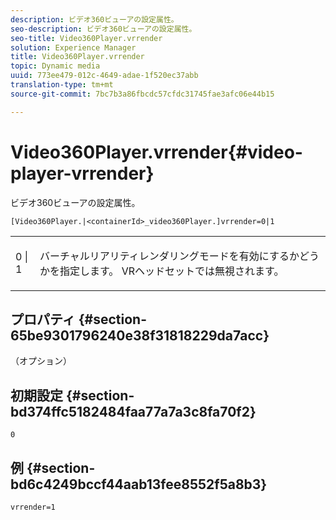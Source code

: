 ```yaml
---
description: ビデオ360ビューアの設定属性。
seo-description: ビデオ360ビューアの設定属性。
seo-title: Video360Player.vrrender
solution: Experience Manager
title: Video360Player.vrrender
topic: Dynamic media
uuid: 773ee479-012c-4649-adae-1f520ec37abb
translation-type: tm+mt
source-git-commit: 7bc7b3a86fbcdc57cfdc31745fae3afc06e44b15

---
```



# Video360Player.vrrender{#video-player-vrrender}

ビデオ360ビューアの設定属性。

`[Video360Player.|<containerId>_video360Player.]vrrender=0|1`

<table id="table_2A4F898BBF88417DB0834B7F78637F5D"> 
 <tbody> 
  <tr> 
   <td colname="col1"> <p> <span class="codeph"> 0 | 1</span> </p> </td> 
   <td colname="col2"> <p>バーチャルリアリティレンダリングモードを有効にするかどうかを指定します。 VRヘッドセットでは無視されます。 </p> </td> 
  </tr> 
 </tbody> 
</table>

## プロパティ {#section-65be9301796240e38f31818229da7acc}

（オプション）

## 初期設定 {#section-bd374ffc5182484faa77a7a3c8fa70f2}

`0`

## 例 {#section-bd6c4249bccf44aab13fee8552f5a8b3}

`vrrender=1`
